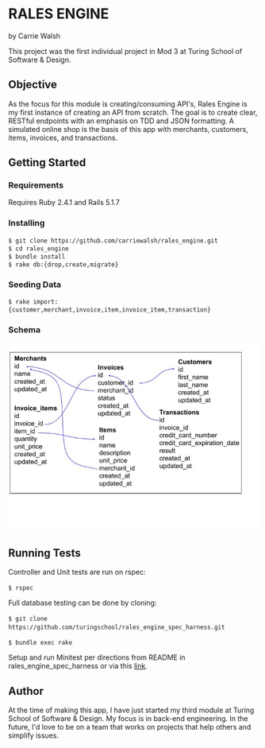 # RALES ENGINE
by Carrie Walsh

This project was the first individual project in Mod 3 at Turing School of Software & Design.

## Objective

As the focus for this module is creating/consuming API's, Rales Engine is my first instance of creating an API from scratch. The goal is to create clear, RESTful endpoints with an emphasis on TDD and JSON formatting. A simulated online shop is the basis of this app with merchants, customers, items, invoices, and transactions.

## Getting Started

### Requirements

Requires Ruby 2.4.1 and Rails 5.1.7

### Installing

```
$ git clone https://github.com/carriewalsh/rales_engine.git
$ cd rales_engine
$ bundle install
$ rake db:{drop,create,migrate}
```

### Seeding Data
```
$ rake import:{customer,merchant,invoice,item,invoice_item,transaction}
```
### Schema

![Rales Engine Schema](/rales_engine_schema.jpg?raw=true "Rales Engine Schema")

## Running Tests
Controller and Unit tests are run on rspec:

`$ rspec`

Full database testing can be done by cloning:

`$ git clone https://github.com/turingschool/rales_engine_spec_harness.git`

`$ bundle exec rake`

Setup and run Minitest per directions from README in rales_engine_spec_harness or via this <a href="https://github.com/turingschool/rales_engine_spec_harness">link</a>.

## Author

At the time of making this app, I have just started my third module at Turing School of Software & Design. My focus is in back-end engineering. In the future, I'd love to be on a team that works on projects that help others and simplify issues.
